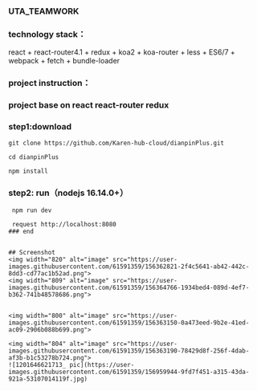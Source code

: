### UTA_TEAMWORK

### technology stack：
react + react-router4.1 + redux + koa2 + koa-router + less + ES6/7 + webpack + fetch + bundle-loader

### project instruction：

### project base on react react-router redux 

### step1:download

 	git clone https://github.com/Karen-hub-cloud/dianpinPlus.git

 	cd dianpinPlus

 	npm install

### step2: run（nodejs 16.14.0+）
```
 npm run dev 

 request http://localhost:8080
### end


## Screenshot
<img width="820" alt="image" src="https://user-images.githubusercontent.com/61591359/156362821-2f4c5641-ab42-442c-8dd3-cd77ac1b52ad.png">
<img width="809" alt="image" src="https://user-images.githubusercontent.com/61591359/156364766-1934bed4-089d-4ef7-b362-741b48578686.png">


<img width="800" alt="image" src="https://user-images.githubusercontent.com/61591359/156363150-0a473eed-9b2e-41ed-ac09-2906b088b699.png">

<img width="804" alt="image" src="https://user-images.githubusercontent.com/61591359/156363190-78429d8f-256f-4dab-af3b-b1c53278b724.png">
![1201646621713_ pic](https://user-images.githubusercontent.com/61591359/156959944-9fd7f451-a315-43da-921a-53107014119f.jpg)


